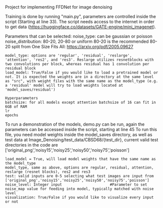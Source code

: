 Project for implementing FFDNet for image denoising

Training is done by running "main.py", parameters are controlled inside the script (Starting at line 33). The script needs access to the internet in order to get data (https://huggingface.co/datasets/GATE-engine/mini_imagenet).

Parameters that can be selected:
    noise_type: can be gaussian or poisson
    noise_distribution: 80-20, 20-80 or uniform                  80-20 is the recommended 80-20 split from One Size Fits All: https://arxiv.org/pdf/2005.09627

    model_type: options are 'regular', 'residual', 'reslarge', 'attention', 'res2', and 'res3'. Reslarge utilizes resnetblocks with two convolutions per block, whereas residual has 1 convolution per residual block
    load_model: True/False if you would like to load a pretrained model or not. It is expected the weights are in a directory at the same level as "src", with weight files with the same name as the model_type (e.g. a 'residual' model will try to load weights located at 'model_saves/residual')

    Hyperparameters
    batchsize: for all models except attention batchsize of 16 can fit in 6GB of RAM
    lr
    epochs


To run a demonstration of the models, demo.py can be run, again the parameters can be accessed inside the script, starting at line 45
To run this file, you need model weights inside the model_saves directory, as well as test data at Image_Denoising/test_data/CBSD68/{test_dir}, current valid test directories in the code are ['original_png','noisy15','noisy25','noisy50','noisy75','poisson']

    load_model = True, will load model weights that have the same name as the model_type
    model_type, same as above, options are regular, residual, attention, reslarge (resnet blocks), res2 and res3
    test: valid inputs are 0-5 selecting what test images are input from ['original_png','noisy15','noisy25','noisy50','noisy75','poisson']
    noise_level: Integer input                      #Parameter to set noise_map value for feeding into model, typically matched with noise level
    visualization: True/False if you would like to visualize every input or not 

